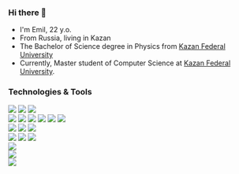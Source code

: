 ### Hi there 👋

<!--
**zero80517/zero80517** is a ✨ _special_ ✨ repository because its `README.md` (this file) appears on your GitHub profile.

Here are some ideas to get you started:

- 🔭 I’m currently working on ...
- 🌱 I’m currently learning ...
- 👯 I’m looking to collaborate on ...
- 🤔 I’m looking for help with ...
- 💬 Ask me about ...
- 📫 How to reach me: ...
- 😄 Pronouns: ...
- ⚡ Fun fact: ...
-->

- I'm Emil, 22 y.o.
- From Russia, living in Kazan
- The Bachelor of Science degree in Physics from [Kazan Federal University](https://kpfu.ru/)
- Currently, Master student of Computer Science at [Kazan Federal University](https://kpfu.ru/).

### Technologies & Tools

<p>
    <img src="https://img.shields.io/badge/OS-Windows-0078D6?logo=windows&style=flat&logoColor=white"/>
    <img src="https://img.shields.io/badge/-Ubuntu-E95420?logo=ubuntu&style=flat&logoColor=white"/>
    <img src="https://img.shields.io/badge/-Debian-A80030?logo=debian&style=flat&logoColor=white"/>
    <br>
    <img src="https://img.shields.io/badge/Code-C++-00599C?logo=cplusplus&style=flat&logoColor=white"/>
    <img src="https://img.shields.io/badge/-C Sharp-239120?logo=csharp&style=flat&logoColor=white"/>
    <img src="https://img.shields.io/badge/-Python-3776AB?logo=python&style=flat&logoColor=white"/>
    <img src="https://img.shields.io/badge/-JavaScript-F7DF1E?logo=javascript&style=flat&logoColor=white"/>
    <img src="https://img.shields.io/badge/-HTML5-E34F26?logo=HTML5&style=flat&logoColor=white"/>
    <img src="https://img.shields.io/badge/-CUDA-76B900?logo=nvidia&style=flat&logoColor=white"/>
    <br>
    <img src="https://img.shields.io/badge/Editor-Visual Studio-5C2D91?logo=visualstudio&style=flat&logoColor=white"/>
    <img src="https://img.shields.io/badge/Visual Studio Code-007ACC?logo=visualstudiocode&style=flat&logoColor=white"/>
    <img src="https://img.shields.io/badge/-PyCharm-000000?logo=PyCharm&style=flat&logoColor=white"/>
    <br>
    <img src="https://img.shields.io/badge/Tools-GoogleColab-F9AB00?logo=googlecolab&style=flat&logoColor=white"/>
    <img src="https://img.shields.io/badge/-Github-181717?logo=GitHub&style=flat&logoColor=white"/>
    <img src="https://img.shields.io/badge/-VirtualBox-183A61?logo=VirtualBox&style=flat&logoColor=white"/>
    <br>
    <img src="https://img.shields.io/badge/Messengers-Telegram-26A5E4?logo=telegram&style=flat&logoColor=26A5E4"/>
    <br>
    <img src="https://img.shields.io/badge/Shell-Bash-4EAA25?logo=gnubash&style=flat&logoColor=white"/>
    <br>
    <img src="https://img.shields.io/badge/Cloud-Google Cloud-4285F4?logo=googlecloud&style=flat&logoColor=white"/>
</p>
